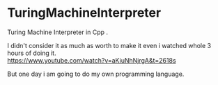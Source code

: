 # TuringMachineInterpreter
Turing Machine Interpreter in Cpp .


I didn't consider it as much as worth to make it even i watched whole 3 hours of doing it.  
https://www.youtube.com/watch?v=aKiuNhNjrgA&t=2618s

But one day i am going to do my own programming language.
